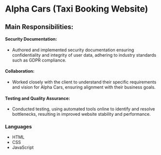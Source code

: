 # Alpha Cars (Taxi Booking Website)
## Main Responsibilities:
#### Security Documentation: 
- Authored and implemented security documentation ensuring confidentiality and integrity of user data, adhering to industry standards such as GDPR compliance.
#### Collaboration: 
- Worked closely with the client to understand their specific requirements and vision for Alpha Cars, ensuring alignment with their business goals.
#### Testing and Quality Assurance: 
- Conducted testing, using automated tools online to identify and resolve bottlenecks, resulting in improved website stability and performance.

### Languages
- HTML
- CSS
- JavaScript
